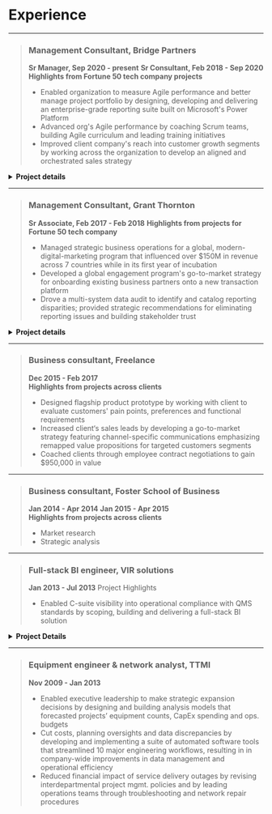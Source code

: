 # Experience
---
>### Management Consultant, Bridge Partners
>**Sr Manager, Sep 2020 - present**
>**Sr Consultant, Feb 2018 - Sep 2020**
>**Highlights from Fortune 50 tech company projects**  
>
>
>- Enabled organization to measure Agile performance and better manage project portfolio by designing, developing and delivering an enterprise-grade reporting suite built on Microsoft's Power Platform
>- Advanced org's Agile performance by coaching Scrum teams, building Agile curriculum and leading training initiatives
>- Improved client company's reach into customer growth segments by working across the organization to develop an aligned and orchestrated sales strategy
 


<details>
  <summary><b>Project details</b></summary>

  
  ><b>OKR, data, reporting and tooling management for cross-org PMO</b>
  >- Influenced corporate strategy by facilitating the development of organization-wide OKRs for 10 different programs scoped to 10, 1 and 1/2 year time frames and by leading the OKR rollout across the company's 14 major business groups
  >- drive alignment across company's 14 major business groups
  >- Guided client 
  >- Improved PMO efficiency by designing and building a business-focused process for collecting and managing Organized business-side intake and management process around tooling requests so that ideas were vetted and mature when handing to technical product and development teams for building
  >- Fostered consultant growth through career coaching and development




  ><b>Organizational operations product management</b>
  >- Successfully delivered data management tool to client by observing stakeholder activities, aggregating stakeholder feedback, developing and prioritizing backlog and collaborating with development team to ensure build met business needs
  >- Delivered Enterprise- 
  >- Reduced by designing 
  >- Developed prioritized backlog
  





  ><b>Agile implementation and management</b>
  >- Implemented and fostered Agile frameworks within the organization
  >- high performing, collaborative teams
  >- higher quality of work
  >- better work life




  ><b>Marketing and sales strategy programs development</b>
  >- Led v-team within to research market trends and design and implement new marketing and sales strategies targeting growth customer segments and industries
  >- Influenced positive SLT perception of Startup segment opportunity by crafting strategy pitch addressing startup needs, industry trends, competitive landscape and client priorities
  >- Demonstrated ROI potential of Startup investment opportunity by collaborating with financial SMEs to build research-based financial models
  >- Enabled client to grow share of the startup ecosystem by facilitating cross-org strategic alignment and producing a customer engagement playbook containing cross-team orchestration and customer journey guidance
  >- Assisted 20+ Startups move to client platform by helping Startup LTs map business needs against available engagement programs and navigate onboarding processes
  



</details>

[//]: # (I've worked on a number of different projects as a management consultant with bridge. Bridge Partners'  is project excellence and sales & marketing strategy and execution.)


[//]: # (Emphasis on product management surrounding reporting, data and tooling needs to support business functions. This includes understanding business problems, developing and prioritizing development backlogs, and working closely with development teams to ensure that the products and features match the business need. Often organization required that a process be put into place to manage the request intake and validation process.)

---


>### Management Consultant, Grant Thornton
>**Sr Associate, Feb 2017 - Feb 2018**
>**Highlights from projects for Fortune 50 tech company**  
>- Managed strategic business operations for a global, modern-digital-marketing program that influenced over $150M in revenue across 7 countries while in its first year of incubation
>- Developed a global engagement program's go-to-market strategy for onboarding existing business partners onto a new transaction platform
>- Drove a multi-system data audit to identify and catalog reporting disparities; provided strategic recommendations for eliminating reporting issues and building stakeholder trust

<details>
  <summary><b>Project details</b></summary>
  <br/>
<b>Global modern marketing program management</b>  
- Attributed $150M in influenced revenue to an automate global, digital marketing program by driving process improvements to optimize integrated marketing-and-sales pipeline performance
- Rolled out program refresh to 4 existing and 3 new global markets by managing launch activities across content, social, web, marketing operations, sales, reporting and field teams
- Piloted new program content and features by managing end-to-end A/B testing process, including working cross-org to scope experiments, designing tests, translating objectives into technical requirements and analyzing pre and post data
  


<details>
  <summary><b>Global partner marketing program strategy</b></summary>


</details>



<details>
  <summary><b>Global modern marketing data audit</b></summary>


</details>
</details>




---

>### Business consultant, Freelance
>**Dec 2015 - Feb 2017**  
>**Highlights from projects across clients**  
>- Designed flagship product prototype by working with client to evaluate customers' pain points, preferences and functional requirements
>- Increased client‘s sales leads by developing a go-to-market strategy featuring channel-specific communications emphasizing remapped value propositions for targeted customers segments
>- Coached clients through employee contract negotiations to gain $950,000 in value



---


>### Business consultant, Foster School of Business
>**Jan 2014 - Apr 2014**
>**Jan 2015 - Apr 2015**  
>**Highlights from projects across clients**  
>- Market research
>- Strategic analysis



---

>### Full-stack BI engineer, VIR solutions
>**Jan 2013 - Jul 2013**
>Project Highlights
>- Enabled C-suite visibility into operational compliance with QMS standards by scoping, building and delivering a full-stack BI solution

<details>
  <summary><b>Project Details</b></summary>
  - Provided client leadership insights into quality management performance by translating 10 industry-standard measures into firm-specific formulas that drove KPIs  
  - Designed and built an automated ETL process to populate a back-end data warehousing service of RDBs and OLAP cubes that powered a client-facing BI dashboard featuring interactive real-time data and user-friendly, drill-down-capable visualizations  
  - Delivered product at forecasted deadline by partnering with stakeholders to scope project objectives and requirements, by utilizing Agile methodologies to rapidly iterate through features and by leveraging team’s collective expertise to solve bugs and complete milestones  
</details>

---

>### Equipment engineer & network analyst, TTMI
>**Nov 2009 - Jan 2013**  
>- Enabled executive leadership to make strategic expansion decisions by designing and building analysis models that forecasted projects’ equipment counts, CapEx spending and ops. budgets
>- Cut costs, planning oversights and data discrepancies by developing and implementing a suite of automated software tools that streamlined 10 major engineering workflows, resulting in in company-wide improvements in data management and operational efficiency 
>- Reduced financial impact of service delivery outages by revising interdepartmental project mgmt. policies and by leading operations teams through troubleshooting and network repair procedures
